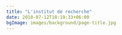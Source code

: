 ```yaml
---
title: "L'institut de recherche"
date: 2018-07-12T18:19:33+06:00
bgImage: images/background/page-title.jpg
---
```

